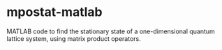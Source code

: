 # mpostat-matlab
MATLAB code to find the stationary state of a one-dimensional quantum lattice system, using matrix product operators.
